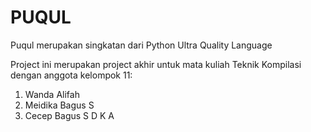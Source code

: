 # PUQUL

Puqul merupakan singkatan dari Python Ultra Quality Language

Project ini merupakan project akhir untuk mata kuliah Teknik Kompilasi
dengan anggota kelompok 11:

1. Wanda Alifah
2. Meidika Bagus S
3. Cecep Bagus S D K A
